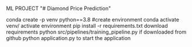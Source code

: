 ML PROJECT "# Diamond Price Prediction"




conda create -p venv python==3.8                  #create environment
conda activate venv/                              activate environment
pip install -r requirements.txt                   download requirements
python src/pipelines/training_pipeline.py         if downloaded from github
python application.py                             to start the application

